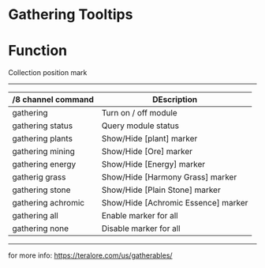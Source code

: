 Gathering Tooltips
======

# Function

Collection position mark

------

/8 channel command  | DEscription
--- | ---
gathering | Turn on / off module
gathering status | Query module status
gathering plants | Show/Hide [plant] marker
gathering mining | Show/Hide [Ore] marker
gathering energy | Show/Hide [Energy] marker
gatherig grass | 	Show/Hide [Harmony Grass] marker
gathering stone | Show/Hide [Plain Stone] marker
gathering achromic | Show/Hide [Achromic Essence] marker
gathering all | Enable marker for all
gathering none | Disable marker for all

------

for more info: https://teralore.com/us/gatherables/
